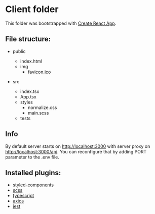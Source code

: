 # Client folder

This folder was bootstrapped with [Create React App](https://github.com/facebook/create-react-app).

## File structure:

- public

  - index.html
  - img
    - favicon.ico

- src
  - index.tsx
  - App.tsx
  - styles
    - normalize.css
    - main.scss
  - tests

## Info

By default server starts on [http://localhost:3000](http://localhost:3000) with server proxy on [http://localhost:3000/api](http://localhost:3000/api).
You can reconfigure that by adding PORT parameter to the .env file.

## Installed plugins:

- [styled-components](https://styled-components.com/)
- [scss](https://sass-lang.com/)
- [typescript](https://www.typescriptlang.org/)
- [axios](https://axios-http.com/)
- [jest](https://jestjs.io/)
